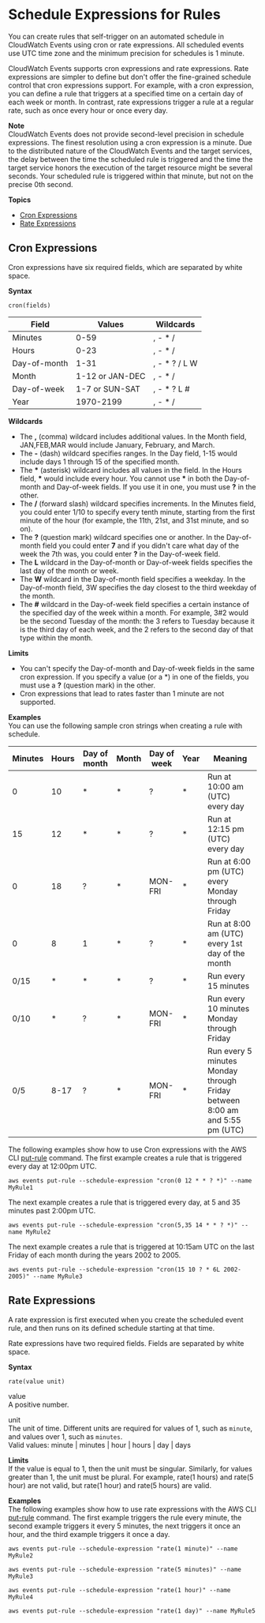 # Schedule Expressions for Rules<a name="ScheduledEvents"></a>

You can create rules that self\-trigger on an automated schedule in CloudWatch Events using cron or rate expressions\. All scheduled events use UTC time zone and the minimum precision for schedules is 1 minute\.

CloudWatch Events supports cron expressions and rate expressions\. Rate expressions are simpler to define but don't offer the fine\-grained schedule control that cron expressions support\. For example, with a cron expression, you can define a rule that triggers at a specified time on a certain day of each week or month\. In contrast, rate expressions trigger a rule at a regular rate, such as once every hour or once every day\.

**Note**  
CloudWatch Events does not provide second\-level precision in schedule expressions\. The finest resolution using a cron expression is a minute\. Due to the distributed nature of the CloudWatch Events and the target services, the delay between the time the scheduled rule is triggered and the time the target service honors the execution of the target resource might be several seconds\. Your scheduled rule is triggered within that minute, but not on the precise 0th second\.

**Topics**
+ [Cron Expressions](#CronExpressions)
+ [Rate Expressions](#RateExpressions)

## Cron Expressions<a name="CronExpressions"></a>

Cron expressions have six required fields, which are separated by white space\. 

**Syntax**

```
cron(fields)
```


| **Field** | **Values** | **Wildcards** | 
| --- | --- | --- | 
|  Minutes  |  0\-59  |  , \- \* /  | 
|  Hours  |  0\-23  |  , \- \* /  | 
|  Day\-of\-month  |  1\-31  |  , \- \* ? / L W  | 
|  Month  |  1\-12 or JAN\-DEC  |  , \- \* /  | 
|  Day\-of\-week  |  1\-7 or SUN\-SAT  |  , \- \* ? L \#  | 
|  Year  |  1970\-2199  |  , \- \* /  | 

**Wildcards**
+ The **,** \(comma\) wildcard includes additional values\. In the Month field, JAN,FEB,MAR would include January, February, and March\.
+ The **\-** \(dash\) wildcard specifies ranges\. In the Day field, 1\-15 would include days 1 through 15 of the specified month\.
+ The **\*** \(asterisk\) wildcard includes all values in the field\. In the Hours field, **\*** would include every hour\. You cannot use **\*** in both the Day\-of\-month and Day\-of\-week fields\. If you use it in one, you must use **?** in the other\.
+ The **/** \(forward slash\) wildcard specifies increments\. In the Minutes field, you could enter 1/10 to specify every tenth minute, starting from the first minute of the hour \(for example, the 11th, 21st, and 31st minute, and so on\)\.
+ The **?** \(question mark\) wildcard specifies one or another\. In the Day\-of\-month field you could enter **7** and if you didn't care what day of the week the 7th was, you could enter **?** in the Day\-of\-week field\.
+ The **L** wildcard in the Day\-of\-month or Day\-of\-week fields specifies the last day of the month or week\.
+ The **W** wildcard in the Day\-of\-month field specifies a weekday\. In the Day\-of\-month field, 3W specifies the day closest to the third weekday of the month\.
+ The **\#** wildcard in the Day\-of\-week field specifies a certain instance of the specified day of the week within a month\. For example, 3\#2 would be the second Tuesday of the month: the 3 refers to Tuesday because it is the third day of each week, and the 2 refers to the second day of that type within the month\.

**Limits**
+ You can't specify the Day\-of\-month and Day\-of\-week fields in the same cron expression\. If you specify a value \(or a \*\) in one of the fields, you must use a **?** \(question mark\) in the other\.
+ Cron expressions that lead to rates faster than 1 minute are not supported\.

**Examples**  
You can use the following sample cron strings when creating a rule with schedule\.


| Minutes | Hours | Day of month | Month | Day of week | Year | Meaning | 
| --- | --- | --- | --- | --- | --- | --- | 
|  0  |  10  |  \*  |  \*  |  ?  |  \*  |  Run at 10:00 am \(UTC\) every day  | 
|  15  |  12  |  \*  |  \*  |  ?  |  \*  |  Run at 12:15 pm \(UTC\) every day  | 
|  0  |  18  |  ?  |  \*  |  MON\-FRI  |  \*  |  Run at 6:00 pm \(UTC\) every Monday through Friday  | 
|  0  |  8  |  1  |  \*  |  ?  |  \*  |  Run at 8:00 am \(UTC\) every 1st day of the month  | 
|  0/15  |  \*  |  \*  |  \*  |  ?  |  \*  |  Run every 15 minutes  | 
|  0/10  |  \*  |  ?  |  \*  |  MON\-FRI  |  \*  |  Run every 10 minutes Monday through Friday  | 
|  0/5  |  8\-17  |  ?  |  \*  |  MON\-FRI  |  \*  |  Run every 5 minutes Monday through Friday between 8:00 am and 5:55 pm \(UTC\)  | 

The following examples show how to use Cron expressions with the AWS CLI [put\-rule](https://docs.aws.amazon.com/cli/latest/reference/events/put-rule.html) command\. The first example creates a rule that is triggered every day at 12:00pm UTC\.

```
aws events put-rule --schedule-expression "cron(0 12 * * ? *)" --name MyRule1
```

The next example creates a rule that is triggered every day, at 5 and 35 minutes past 2:00pm UTC\.

```
aws events put-rule --schedule-expression "cron(5,35 14 * * ? *)" --name MyRule2
```

The next example creates a rule that is triggered at 10:15am UTC on the last Friday of each month during the years 2002 to 2005\.

```
aws events put-rule --schedule-expression "cron(15 10 ? * 6L 2002-2005)" --name MyRule3
```

## Rate Expressions<a name="RateExpressions"></a>

A rate expression is first executed when you create the scheduled event rule, and then runs on its defined schedule starting at that time\.

Rate expressions have two required fields\. Fields are separated by white space\.

**Syntax**

```
rate(value unit)
```

value  
A positive number\.

unit  
The unit of time\. Different units are required for values of 1, such as `minute`, and values over 1, such as `minutes`\.  
Valid values: minute \| minutes \| hour \| hours \| day \| days

**Limits**  
If the value is equal to 1, then the unit must be singular\. Similarly, for values greater than 1, the unit must be plural\. For example, rate\(1 hours\) and rate\(5 hour\) are not valid, but rate\(1 hour\) and rate\(5 hours\) are valid\.

**Examples**  
The following examples show how to use rate expressions with the AWS CLI [put\-rule](https://docs.aws.amazon.com/cli/latest/reference/events/put-rule.html) command\. The first example triggers the rule every minute, the second example triggers it every 5 minutes, the next triggers it once an hour, and the third example triggers it once a day\.

```
aws events put-rule --schedule-expression "rate(1 minute)" --name MyRule2
```

```
aws events put-rule --schedule-expression "rate(5 minutes)" --name MyRule3
```

```
aws events put-rule --schedule-expression "rate(1 hour)" --name MyRule4
```

```
aws events put-rule --schedule-expression "rate(1 day)" --name MyRule5
```
